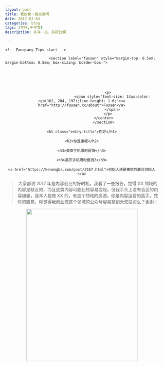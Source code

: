 ```yaml
---
layout: post
title: 我的第一篇文章啊
date: 2017-03-04
categories: blog
tags: [写作,千字文]
description: 多写一点，有好处啊

---
```








<!--[if gt IE 8]><!--><html class="no-js" lang="zh-CN"><!--<![endif]-->
<head>
<meta charset="UTF-8" />
<meta http-equiv="X-UA-Compatible" content="IE=edge,chrome=1">
<meta name="viewport" content="width=device-width, initial-scale=1.0">





<link rel="stylesheet" type="text/css" href="mystyle.css" />     
<style type="text/css">



.entry-title {
font-size: 3.0rem;
margin: 0;
margin-bottom: 30px;
border-left: 12px #3AAA7D solid;
margin-left: -20px;
padding-left: 20px;
  
}

.entry-content {
position: relative;
font-size: 15px;
line-height: 2.4;
background: white;
padding: 18px;
box-shadow: 0px 0px 1px 1px #DDD;
margin-right: -17px;`
}

.basic .entry-title, .basic .entry-title a {
  font-family: "Helvetica Neue", Helvetica, sans-serif;
}

.entry-title a:hover .text-muted {
  color: #777;
}

h1, h2, h3, h4, h5, h6 {
     color: #3AAA7D;
  font-family: sans-serif;
  font-weight: normal;
}


h1.entry-title {
counter-reset: h2num;
}

  h2{

        color: white;
    background: #49C895;
    margin-left: -30px;
    border-left: 50px solid #299480;
    padding-left: 0;
    margin-bottom: 20px;
    counter-increment: h2num;
    counter-reset: h3num;    
  }

  h2:before{
           content: counter(h2num);
    font-weight: bold;
    margin-left: -50px;
    float: left;
    text-align: center;
    width: 50px;
    margin-right: 10px;
  }
  h3 {background: #26c6da;
    padding: 6px;
    color: white;
    border-left: 50px #1A95A5 solid;
    width: 100%;
    padding-left: 0;
    font-size: 1.8rem;
    counter-increment: h3num;}


    h3:before {

        content: counter(h2num)"."counter(h3num);
        font-weight: bold;
        margin-left: -50px;
        width: 50px;
        text-align: center;
        float: left;
        margin-right: 10px;
}

p {
  margin: 0 0 10px;
}

.entry-content h2 {
color: white;
background: #49C895;
margin-left: -30px;
border-left: 50px solid #299480;
padding-left: 0;
margin-bottom: 20px;
counter-increment: h2num;
counter-reset: h3num;
}

.entry-content h2::before {
content: counter(h2num);
font-weight: bold;
margin-left: -50px;
float: left;
text-align: center;
width: 50px;
margin-right: 10px;
}

.entry-content h3 {
background: #26c6da;
padding: 6px;
color: white;
border-left: 50px #1A95A5 solid;
width: 100%;
padding-left: 0;
font-size: 1.8rem;
counter-increment: h3num;
}

.entry-content h3::before {
content: counter(h2num)"."counter(h3num);
font-weight: bold;
margin-left: -50px;
width: 50px;
text-align: center;
float: left;
margin-right: 10px;
}

.entry-content a {
color: #E87753;
}
.entry-content p {
padding-left: 14px;
}


.entry-content ol li {
    padding-left: 10px;
    margin-left: 15px;
}

.entry-content ol li::before {
    content: "# ";
    color: #42C994;
}

.entry-content ul li {
    padding-left: 10px;
    margin-left: 15px;
    list-style-type: square;
}

.entry-content ul li::before {
    content: "# ";
    color: #42C994;
}

.entry-content img {
border-radius: 2px;
box-shadow: 3px 3px 0px 0px #97B5A1;
border: 1px #099937;
border-style: solid;
padding: 3px;
margin: auto;
display: block;
margin-top: 20px;
margin-bottom: 20px;
}


/*引用*/
blockquote {
  background: #f9f9f9;
  border-left: 10px solid #42C994;
  margin: 1.5em 10px;
  padding: 0.5em 10px;
  quotes: "\201C""\201D""\2018""\2019";
}
blockquote:before {
  color: #ccc;
  content: open-quote;
  font-size: 4em;
  line-height: 0.1em;
  margin-right: 0.25em;
  vertical-align: -0.4em;
}
blockquote p {
  display: inline;

}

/*blockquote {
  margin: 1.5em 0 1.5em;
  padding: 0 1em 0 2.5em;
  position:relative;
}
blockquote:before
 {
  color: #ccc;
  content: "\201C";
  font-size: 5em;
  position:absolute;
  left:5px;
  top: 0.3em;
  line-height: 0.1em;
}

blockquote:after
 {
   color: #ccc;
  content: "\201D";
  font-size: 5em;
  position:absolute;
  right:3px;
  bottom: 0em;
  line-height: 0.1em;
}*/

body {
  -webkit-transition: left 0.25s ease-in-out;
  -moz-transition: left 0.25s ease-in-out;
  -o-transition: left 0.25s ease-in-out;
  transition: left 0.25s ease-in-out;
  background: #eee;
  font-size: 16px;
  left: 0;
  padding-top: 50px;
}
</style>



    <!-- Fanqiang Tips start -->
</head>



                        <section label="fussen" style="margin-top: 0.5em; margin-bottom: 0.5em; box-sizing: border-box;">

<center>
                            <section style="box-sizing: border-box;width: 4em;height: 4em;display: inline-block;vertical-align: bottom;border-radius: 100%;background-image: url(&quot;https://ww2.sinaimg.cn/large/006tKfTcgy1fdba6o441fj30qo0zktqi.jpg&quot;);background-size: cover;background-position: 50% 50%;background-repeat: no-repeat;" class="">
                                <br  />
                            </section>

                            <p>
                                <span style="font-size: 14px;color: rgb(102, 204, 197);line-height: 1.6;"><a href="http://fussen.cc/about">Fussen</a>
                                </span>
                            </p>
                        </center>
                        </section>


<div class="entry-content">

    <h1 class="entry-title">你好</h1>

    <h2>你是谁呢</h2>

    <h3>美亚手机限时促销</h3>

    <h3>美亚手机限时促销2</h3>

    <a href="https://kenengba.com/post/3557.html">创始人还是被坑的联合创始人</a>



<blockquote>
<p>
        大家都说 2017 年是内容创业的好时机，我看了一些报告，觉得 XX 领域的内容是缺乏的，而且这类内容可能比较容易变现。但我手头上没有合适的内容编辑，我本人是做 XX 的，有这个领域的资源。你是内容运营的高手，凭你的直觉，你觉得我创业做这个领域的公众号容易拿到天使投资么？谢谢！
    </p>
</blockquote>


<p>
    <img  height="500" src="https://c1.staticflickr.com/3/2848/32721718270_aca9ba2dcd.jpg" width="365" />
</p>

</div>







</html>
<!-- Dynamic page generated in 0.203 seconds. -->
<!-- Cached page generated by WP-Super-Cache on 2017-03-03 09:41:10 -->

<!-- super cache -->



